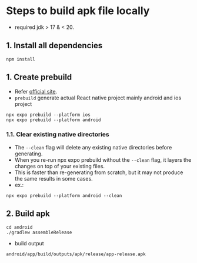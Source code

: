 # Steps to build apk file locally
- required jdk > 17 & < 20.

## 1. Install all dependencies
``` shell
npm install
```

## 1. Create prebuild
- Refer [official site](https://docs.expo.dev/workflow/prebuild/).
- ```prebuild``` generate actual React native project mainly android and ios project

```shell
npx expo prebuild --platform ios
npx expo prebuild --platform android
```

### 1.1. Clear existing native directories

- The `--clean` flag will delete any existing native directories before generating.
- When you re-run npx expo prebuild without the `--clean` flag, it layers the changes on top of your existing files.
- This is faster than re-generating from scratch, but it may not produce the same results in some cases.
- ex.:

```shell
npx expo prebuild --platform android --clean
```

## 2. Build apk
``` shell
cd android
./gradlew assembleRelease
```
- build output
``` shell
android/app/build/outputs/apk/release/app-release.apk
```
